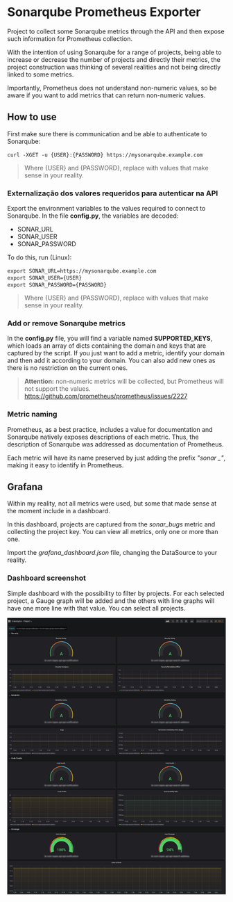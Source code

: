# Sonarqube Prometheus Exporter

Project to collect some Sonarqube metrics through the API and then expose such information for Prometheus collection.

With the intention of using Sonarqube for a range of projects, being able to increase or decrease the number of projects and directly their metrics, the project construction was thinking of several realities and not being directly linked to some metrics.

Importantly, Prometheus does not understand non-numeric values, so be aware if you want to add metrics that can return non-numeric values.

## How to use

First make sure there is communication and be able to authenticate to Sonarqube:
```
curl -XGET -u {USER}:{PASSWORD} https://mysonarqube.example.com
```
> Where {USER} and {PASSWORD}, replace with values that make sense in your reality.

### Externalização dos valores requeridos para autenticar na API
Export the environment variables to the values required to connect to Sonarqube. In the file **config.py**, the variables are decoded:
- SONAR_URL
- SONAR_USER
- SONAR_PASSWORD

To do this, run (Linux):
```
export SONAR_URL=https://mysonarqube.example.com
export SONAR_USER={USER}
export SONAR_PASSWORD={PASSWORD}
```
> Where {USER} and {PASSWORD}, replace with values that make sense in your reality.

### Add or remove Sonarqube metrics

In the **config.py** file, you will find a variable named **SUPPORTED_KEYS**, which loads an array of dicts containing the domain and keys that are captured by the script. If you just want to add a metric, identify your domain and then add it according to your domain. You can also add new ones as there is no restriction on the current ones.

> **Attention:** non-numeric metrics will be collected, but Prometheus will not support the values.
> https://github.com/prometheus/prometheus/issues/2227

### Metric naming

Prometheus, as a best practice, includes a value for documentation and Sonarqube natively exposes descriptions of each metric. Thus, the description of Sonarqube was addressed as documentation of Prometheus.

Each metric will have its name preserved by just adding the prefix *"sonar _"*, making it easy to identify in Prometheus.

## Grafana

Within my reality, not all metrics were used, but some that made sense at the moment include in a dashboard.

In this dashboard, projects are captured from the *sonar_bugs* metric and collecting the project key. You can view all metrics, only one or more than one.

Import the *grafana_dashboard.json* file, changing the DataSource to your reality.

### Dashboard screenshot

Simple dashboard with the possibility to filter by projects. For each selected project, a Gauge graph will be added and the others with line graphs will have one more line with that value. You can select all projects.

![Simple dashboard](dashboard_screenshot/simple_dashboard_project_filter.jpg)
